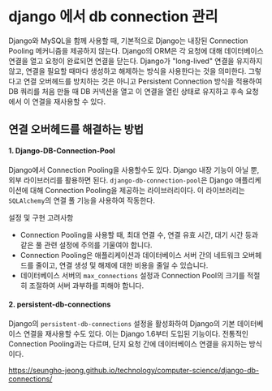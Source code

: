 # django 에서 db connection 관리
Django와 MySQL을 함께 사용할 때, 기본적으로 Django는 내장된 Connection Pooling 메커니즘을 제공하지 않는다. Django의 ORM은 각 요청에 대해 데이터베이스 연결을 열고 요청이 완료되면 연결을 닫는다. Django가 "long-lived" 연결을 유지하지 않고, 연결을 필요할 때마다 생성하고 해제하는 방식을 사용한다는 것을 의미한다. 그렇다고 연결 오버헤드를 방치하는 것은 아니고 Persistent Connection 방식을 적용하여 DB 쿼리를 처음 만들 때 DB 커넥션을 열고 이 연결을 열린 상태로 유지하고 후속 요청에서 이 연결을 재사용할 수 있다.

## 연결 오버헤드를 해결하는 방법

#### 1. **Django-DB-Connection-Pool**
Django에서 Connection Pooling을 사용할수도 있다. Django 내장 기능이 아닐 뿐, 외부 라이브러리를 활용하면 된다. `django-db-connection-pool`은 Django 애플리케이션에 대해 Connection Pooling을 제공하는 라이브러리이다. 이 라이브러리는 `SQLAlchemy`의 연결 풀 기능을 사용하여 작동한다.

설정 및 구현 고려사항
- Connection Pooling을 사용할 때, 최대 연결 수, 연결 유효 시간, 대기 시간 등과 같은 풀 관련 설정에 주의를 기울여야 합니다.
- Connection Pooling은 애플리케이션과 데이터베이스 서버 간의 네트워크 오버헤드를 줄이고, 연결 생성 및 해제에 대한 비용을 줄일 수 있습니다.
- 데이터베이스 서버의 `max_connections` 설정과 Connection Pool의 크기를 적절히 조절하여 서버 과부하를 피해야 합니다.
    
#### 2. **persistent-db-connections**
Django의 `persistent-db-connections` 설정을 활성화하여 Django의 기본 데이터베이스 연결을 재사용할 수도 있다. 이는 Django 1.6부터 도입된 기능이다. 전통적인 Connection Pooling과는 다르며, 단지 요청 간에 데이터베이스 연결을 유지하는 방식이다.



https://seungho-jeong.github.io/technology/computer-science/django-db-connections/

